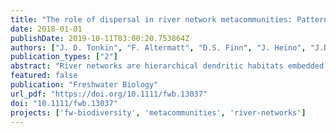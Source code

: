 ```yaml
---
title: "The role of dispersal in river network metacommunities: Patterns, processes, and pathways"
date: 2018-01-01
publishDate: 2019-10-11T03:00:20.753864Z
authors: ["J. D. Tonkin", "F. Altermatt", "D.S. Finn", "J. Heino", "J.D. Olden", "S.U. Pauls", "D.A. Lytle"]
publication_types: ["2"]
abstract: "River networks are hierarchical dendritic habitats embedded within the terrestrial landscape, with varying connectivity between sites depending on their positions along the network. This physical organisation influences the dispersal of organisms, which ultimately affects metacommunity dynamics and biodiversity patterns. We provide a conceptual synthesis of the role of river networks in structuring metacommunities in relation to dispersal processes in riverine ecosystems. We explore where the river network best explains observed metacommunity structure compared to other measurements of physical connectivity. We mostly focus on invertebrates, but also consider other taxonomic groups, including microbes, fishes, plants, and amphibians. Synthesising studies that compared multiple spatial distance metrics, we found that the importance of the river network itself in explaining metacommunity patterns depended on a variety of factors, including dispersal mode (aquatic versus aerial versus terrestrial) and landscape type (arid versus mesic), as well as location-specific factors, such as network connectivity, land use, topographic heterogeneity, and biotic interactions. The river network appears to be less important for strong aerial dispersers and insects in arid systems than for other groups and biomes, but there is considerable variability. Borrowing from other literature, particularly landscape genetics, we developed a conceptual model that predicts that the explanatory power of the river network peaks in mesic systems for obligate aquatic dispersers. We propose directions of future avenues of research, including the use of manipulative field and laboratory experiments that test metacommunity theory in river networks. While field and laboratory experiments have their own benefits and drawbacks (e.g. reality, control, cost), both are powerful approaches for understanding the mechanisms structuring metacommunities, by teasing apart dispersal and niche-related factors. Finally, improving our knowledge of dispersal in river networks will benefit from expanding the breadth of cost-distance modelling to better infer dispersal from observational data; an improved understanding of life-history strategies rather than relying on independent traits; exploring individual-level variation in dispersal through detailed genetic studies; detailed studies on fine-scale environmental (e.g. daily hydrology) and organismal spatiotemporal variability; and synthesising comparative, experimental, and theoretical work. Expanding in these areas will help to push the current state of the science from a largely pattern-detection mode into a new phase of more mechanistically driven research."
featured: false
publication: "Freshwater Biology"
url_pdf: "https://doi.org/10.1111/fwb.13037"
doi: "10.1111/fwb.13037"
projects: ['fw-biodiversity', 'metacommunities', 'river-networks']
---
```


